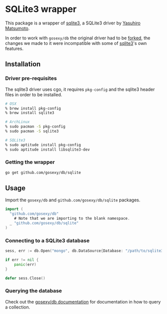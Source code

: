 # SQLite3 wrapper

This package is a wrapper of [sqlite3](https://github.com/mattn/go-sqlite3), a
SQLite3 driver by [Yasuhiro Matsumoto](http://mattn.kaoriya.net/).

In order to work with `gosexy/db` the original driver had to be
[forked][1], the changes we made to it were incompatible with some of
[sqlite3][1]'s own features.

## Installation

### Driver pre-requisites

The sqlite3 driver uses cgo, it requires `pkg-config` and the sqlite3 header
files in order to be installed.

```sh
# OSX
% brew install pkg-config
% brew install sqlite3

# ArchLinux
% sudo pacman -S pkg-config
% sudo pacman -S sqlite3

# SQLite3
% sudo aptitude install pkg-config
% sudo aptitude install libsqlite3-dev
```

### Getting the wrapper

```sh
go get github.com/gosexy/db/sqlite
```

## Usage

Import the `gosexy/db` and `github.com/gosexy/db/sqlite` packages.

```go
import (
  "github.com/gosexy/db"
	# Note that we are importing to the blank namespace.
  _ "github.com/gosexy/db/sqlite"
)
```

### Connecting to a SQLite3 database

```go
sess, err := db.Open("mongo", db.DataSource{Database: "/path/to/sqlite3.db", ...})

if err != nil {
	panic(err)
}

defer sess.Close()
```

### Querying the database

Check out the [gosexy/db documentation](/db) for documentation in how to query
a collection.

[1]: https://github.com/xiam/gosqlite3
